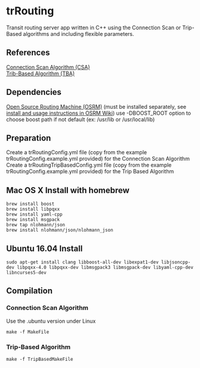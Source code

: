 # trRouting
Transit routing server app written in C++ using the Connection Scan or Trip-Based algorithms and including flexible parameters.

## References
[Connection Scan Algorithm (CSA)][1]  
[Trib-Based Algorithm (TBA)][2]

## Dependencies
[Open Source Routing Machine (OSRM)][3] (must be installed separately, see [install and usage instructions in OSRM Wiki][4])
use -DBOOST_ROOT option to choose boost path if not default (ex: /usr/lib or /usr/local/lib)

[1]: http://i11www.iti.uni-karlsruhe.de/extra/publications/dpsw-isftr-13.pdf "Intriguingly Simple and Fast Transit Routing"
[2]: https://arxiv.org/pdf/1504.07149v2.pdf "Trip-Based Public Transit Routing"
[3]: https://github.com/Project-OSRM/osrm-backend/ "Open Source Routing Machine Github Repository"
[4]: https://github.com/Project-OSRM/osrm-backend/wiki "OSRM Wiki"

## Preparation
Create a trRoutingConfig.yml file (copy from the example trRoutingConfig.example.yml provided) for the Connection Scan Algorithm  
Create a trRoutingTripBasedConfig.yml file (copy from the example trRoutingConfig.example.yml provided) for the Trip Based Algorithm


## Mac OS X Install with homebrew
```
brew install boost
brew install libpqxx
brew install yaml-cpp
brew install msgpack
brew tap nlohmann/json
brew install nlohmann/json/nlohmann_json
```

## Ubuntu 16.04 Install

```
sudo apt-get install clang libboost-all-dev libexpat1-dev libjsoncpp-dev libpqxx-4.0 libpqxx-dev libmsgpack3 libmsgpack-dev libyaml-cpp-dev libncurses5-dev
```

## Compilation
### Connection Scan Algorithm

Use the .ubuntu version under Linux

```
make -f MakeFile
```
### Trip-Based Algorithm
```
make -f TripBasedMakeFile
```

